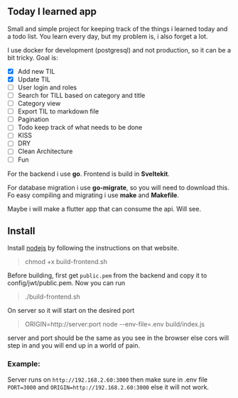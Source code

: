 ## Today I learned app

Small and simple project for keeping track of the things i learned today and a todo list. You learn every day, but my problem is, i also forget a lot.

I use docker for development (postgresql) and not production, so it can be a bit tricky.
Goal is:

- [x] Add new TIL
- [x] Update TIL
- [ ] User login and roles
- [ ] Search for TILL based on category and title
- [ ] Category view 
- [ ] Export TIL to markdown file
- [ ] Pagination
- [ ] Todo keep track of what needs to be done
- [ ] KISS
- [ ] DRY
- [ ] Clean Architecture
- [ ] Fun

For the backend i use **go**. Frontend is build in **Sveltekit**.

For database migration i use **go-migrate**, so you will need to download this. Fo easy compiling and migrating i use **make** and **Makefile**.

Maybe i will make a flutter app that can consume the api. Will see.

## Install

Install [nodejs](https://nodejs.org/en/download) by following the instructions on that website. 

> chmod +x build-frontend.sh

Before building, first get `public.pem` from the backend and copy it to config/jwt/public.pem. Now you can run 

> ./build-frontend.sh


On server so it will start on the desired port

> ORIGIN=http://server:port node --env-file=.env build/index.js

server and port should be the same as you see in the browser else cors will step in and you will end up in a world of pain.

### Example:

Server runs on `http://192.168.2.60:3000` then make sure in .env file `PORT=3000` and `ORIGIN=http://192.168.2.60:3000` else it will not work.